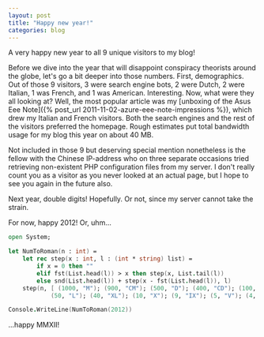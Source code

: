 ```yaml
---
layout: post
title: "Happy new year!"
categories: blog
---
```


A very happy new year to all 9 unique visitors to my blog!

Before we dive into the year that will disappoint conspiracy theorists around the globe, let's go a bit deeper into those numbers. First, demographics. Out of those 9 visitors, 3 were search engine bots, 2 were Dutch, 2 were Italian, 1 was French, and 1 was American. Interesting. Now, what were they all looking at? Well, the most popular article was my [unboxing of the Asus Eee Note]({% post_url 2011-11-02-azure-eee-note-impressions %}), which drew my Italian and French visitors. Both the search engines and the rest of the visitors preferred the homepage. Rough estimates put total bandwidth usage for my blog this year on about 40 MB.

Not included in those 9 but deserving special mention nonetheless is the fellow with the Chinese IP-address who on three separate occasions tried retrieving non-existent PHP configuration files from my server. I don't really count you as a visitor as you never looked at an actual page, but I hope to see you again in the future also.

Next year, double digits! Hopefully. Or not, since my server cannot take the strain.

For now, happy 2012! Or, uhm...

```fsharp
open System;

let NumToRoman(n : int) =
    let rec step(x : int, l : (int * string) list) =
        if x = 0 then ""
        elif fst(List.head(l)) > x then step(x, List.tail(l))
        else snd(List.head(l)) + step(x - fst(List.head(l)), l)
    step(n, [ (1000, "M"); (900, "CM"); (500, "D"); (400, "CD"); (100, "C"); (90, "XC");
            (50, "L"); (40, "XL"); (10, "X"); (9, "IX"); (5, "V"); (4, "IV"); (1, "I") ])

Console.WriteLine(NumToRoman(2012))
```

...happy MMXII!
